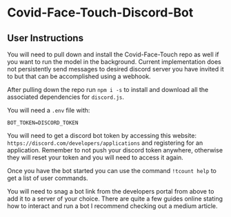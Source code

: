 # Covid-Face-Touch-Discord-Bot

## User Instructions
You will need to pull down and install the Covid-Face-Touch repo as well if you want to run the model in the background. Current implementation does not persistently send messages to desired discord server you have invited it to but that can be accomplished using a webhook.

After pulling down the repo run `npm i -s` to install and download all the associated dependencies for `discord.js`. 

You will need a `.env` file with:
```
BOT_TOKEN=DISCORD_TOKEN
```

You will need to get a discord bot token by accessing this website: `https://discord.com/developers/applications` and registering for an application. Remember to not push your discord token anywhere, otherwise they will reset your token and you will need to access it again.

Once you have the bot started you can use the command `!tcount help` to get a list of user commands.

You will need to snag a bot link from the developers portal from above to add it to a server of your choice. There are quite a few guides online stating how to interact and run a bot I recommend checking out a medium article. 

